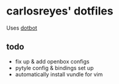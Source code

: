 # carlosreyes' dotfiles 
Uses [dotbot](https://github.com/anishathalye/dotbot)

## todo
- fix up & add openbox configs
- pytyle config & bindings set up
- automatically install vundle for vim
